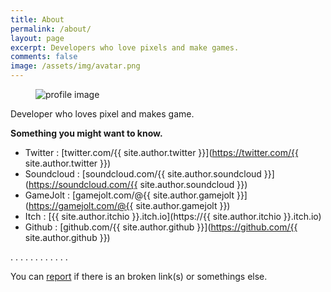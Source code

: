 ```yaml
---
title: About
permalink: /about/
layout: page
excerpt: Developers who love pixels and make games.
comments: false
image: /assets/img/avatar.png
---
```


<figure>
    <div class="special-container">
        <img class="special-img" src="{{ site.baseurl }}{{ page.image }}" alt="profile image">
    </div>
    <figcaption></figcaption>
</figure>

Developer who loves pixel and makes game.

**Something you might want to know.**
- Twitter : [twitter.com/{{ site.author.twitter }}](https://twitter.com/{{ site.author.twitter }})
- Soundcloud : [soundcloud.com/{{ site.author.soundcloud }}](https://soundcloud.com/{{ site.author.soundcloud }})
- GameJolt : [gamejolt.com/@{{ site.author.gamejolt }}](https://gamejolt.com/@{{ site.author.gamejolt }})
- Itch : [{{ site.author.itchio }}.itch.io](https://{{ site.author.itchio }}.itch.io)
- Github : [github.com/{{ site.author.github }}](https://github.com/{{ site.author.github }})

.
.
.
.
.
.
.
.
.
.
.
.

You can [report](http://github.com/1fworks/myblog/issues/new) if there is an broken link(s) or somethings else.